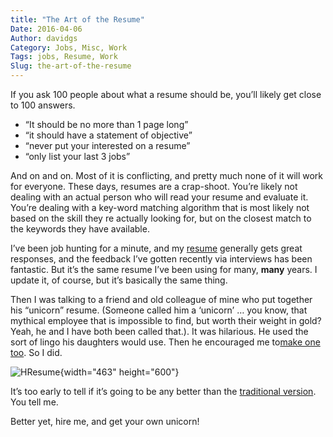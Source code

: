 ```yaml
---
title: "The Art of the Resume"
Date: 2016-04-06
Author: davidgs
Category: Jobs, Misc, Work
Tags: jobs, Resume, Work
Slug: the-art-of-the-resume
---
```


If you ask 100 people about what a resume should be, you’ll likely get close to 100 answers.

- “It should be no more than 1 page long” 
- “it should have a statement of objective”
- “never put your interested on a resume” 
- “only list your last 3 jobs”

And on and on. Most of it is conflicting, and pretty much none of it will work for everyone. These days, resumes are a crap-shoot. You’re likely not dealing with an actual person who will read your resume and evaluate it. You’re dealing with a key-word matching algorithm that is most likely not based on the skill they re actually looking for, but on the closest match to the keywords they have available. 

I’ve been job hunting for a minute, and my [resume](https://davidgs.com/Resume.html) generally gets great responses, and the feedback I’ve gotten recently via interviews has been fantastic. But it’s the same resume I’ve been using for many, **many** years. I update it, of course, but it’s basically the same thing. <yawn>

Then I was talking to a friend and old colleague of mine who put together his “unicorn” resume. (Someone called him a ‘unicorn’ … you know, that mythical employee that is impossible to find, but worth their weight in gold? Yeah, he and I have both been called that.). It was hilarious. He used the sort of lingo his daughters would use. Then he encouraged me to[make one too](https://davidgs.com/MadSkillz.html). So I did. 

![HResume](https://davidgs.com/davidgs_blog/wp-content/uploads/2016/04/HResume.png "HResume.png"){width="463" height="600"}

It’s too early to tell if it’s going to be any better than the [traditional version](https://davidgs.com/Resume.html). You tell me. 

Better yet, hire me, and get your own unicorn!
